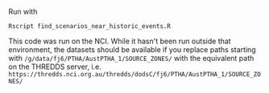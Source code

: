 Run with 
```
Rscript find_scenarios_near_historic_events.R
```

This code was run on the NCI. While it hasn't been run outside that environment, the datasets should be available if you replace paths starting with `/g/data/fj6/PTHA/AustPTHA_1/SOURCE_ZONES/` with the equivalent path on the THREDDS server, i.e. `https://thredds.nci.org.au/thredds/dodsC/fj6/PTHA/AustPTHA_1/SOURCE_ZONES/`
